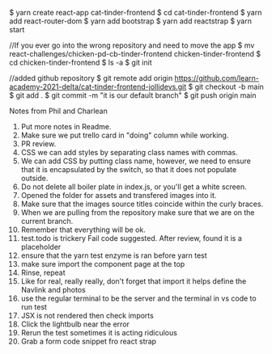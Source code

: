 $ yarn create react-app cat-tinder-frontend
$ cd cat-tinder-frontend
$ yarn add react-router-dom
$ yarn add bootstrap
$ yarn add reactstrap
$ yarn start

//If you ever go into the wrong repository and need to move the app
$ mv react-challenges/chicken-pd-cb-tinder-frontend chicken-tinder-frontend
$ cd chicken-tinder-frontend
$ ls -a
$ git init

//added github repository
$ git remote add origin https://github.com/learn-academy-2021-delta/cat-tinder-frontend-jollidevs.git
$ git checkout -b main
$ git add .
$ git commit -m "it is our default branch"
$ git push origin main

Notes from Phil and Charlean
1. Put more notes in Readme.
2. Make sure we put trello card in "doing" column while working.
3. PR review.
4. CSS we can add styles by separating class names with commas.
5. We can add CSS by putting class name, however, we need to ensure that it is encapsulated by the switch, so that it does not populate outside.
6. Do not delete all boiler plate in index.js, or you'll get a white screen.
7. Opened the folder for assets and transfered images into it.
8. Make sure that the images source titles coincide within the curly braces.
9. When we are pulling from the repository make sure that we are on the current branch.
10. Remember that everything will be ok.
11.  test.todo is trickery  Fail code suggested. After review, found it is a placeholder
12. ensure that the yarn test enzyme is ran before yarn test
13. make sure import the component page at the top
14. Rinse, repeat
15. Like for real, really really, don't forget that import it helps define the Navlink and photos
16. use the regular terminal to be the server and the terminal in vs code to run test
17. JSX is not rendered then check imports
18. Click the lightbulb near the error
19. Rerun the test sometimes it is acting ridiculous
20. Grab a form code snippet fro react strap